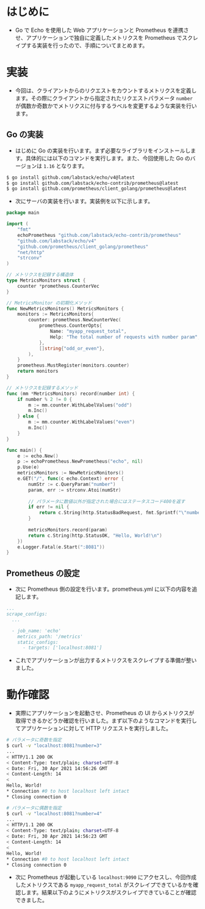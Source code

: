 
# はじめに
- Go で Echo を使用した Web アプリケーションと Prometheus を連携させ、アプリケーションで独自に定義したメトリクスを Prometheus でスクレイプする実装を行ったので、手順についてまとめます。

# 実装
- 今回は、クライアントからのリクエストをカウントするメトリクスを定義します。その際にクライアントから指定されたリクエストパラメータ `number` が偶数か奇数かでメトリクスに付与するラベルを変更するような実装を行います。

## Go の実装
- はじめに Go の実装を行います。まず必要なライブラリをインストールします。具体的には以下のコマンドを実行します。また、今回使用した Go のバージョンは `1.16` となります。
```sh
$ go install github.com/labstack/echo/v4@latest
$ go install github.com/labstack/echo-contrib/prometheus@latest
$ go install github.com/prometheus/client_golang/prometheus@latest
```

- 次にサーバの実装を行います。実装例を以下に示します。
```go:main.go
package main

import (
	"fmt"
	echoPrometheus "github.com/labstack/echo-contrib/prometheus"
	"github.com/labstack/echo/v4"
	"github.com/prometheus/client_golang/prometheus"
	"net/http"
	"strconv"
)

// メトリクスを記録する構造体
type MetricsMonitors struct {
	counter *prometheus.CounterVec
}

// MetricsMonitor の初期化メソッド
func NewMetricsMonitors() MetricsMonitors {
	monitors := MetricsMonitors{
		counter: prometheus.NewCounterVec(
			prometheus.CounterOpts{
				Name: "myapp_request_total",
				Help: "The total number of requests with number param",
			},
			[]string{"odd_or_even"},
		),
	}
	prometheus.MustRegister(monitors.counter)
	return monitors
}

// メトリクスを記録するメソッド
func (mm *MetricsMonitors) record(number int) {
	if number % 2 != 0 {
		m := mm.counter.WithLabelValues("odd")
		m.Inc()
	} else {
		m := mm.counter.WithLabelValues("even")
		m.Inc()
	}
}

func main() {
	e := echo.New()
	p := echoPrometheus.NewPrometheus("echo", nil)
	p.Use(e)
	metricsMonitors := NewMetricsMonitors()
	e.GET("/", func(c echo.Context) error {
		numStr := c.QueryParam("number")
		param, err := strconv.Atoi(numStr)
		
		// パラメータに数値以外が指定された場合にはステータスコード400を返す
		if err != nil {
			return c.String(http.StatusBadRequest, fmt.Sprintf("\"number\" parameter must be number, but actual is %s", numStr))
		}
		
		metricsMonitors.record(param)
		return c.String(http.StatusOK, "Hello, World!\n")
	})
	e.Logger.Fatal(e.Start(":8081"))
}
```

## Prometheus の設定
- 次に Prometheus 側の設定を行います。prometheus.yml に以下の内容を追記します。
```yaml:prometheus.yml
...
scrape_configs:
  ...

  - job_name: 'echo'
    metrics_path: '/metrics'
    static_configs:
      - targets: ['localhost:8081']
```
- これでアプリケーションが出力するメトリクスをスクレイプする準備が整いました。

# 動作確認
- 実際にアプリケーションを起動させ、Prometheus の UI からメトリクスが取得できるかどうか確認を行いました。まず以下のようなコマンドを実行してアプリケーションに対して HTTP リクエストを実行しました。
```sh
# パラメータに奇数を指定
$ curl -v "localhost:8081?number=3"
...
< HTTP/1.1 200 OK
< Content-Type: text/plain; charset=UTF-8
< Date: Fri, 30 Apr 2021 14:56:26 GMT
< Content-Length: 14
<
Hello, World!
* Connection #0 to host localhost left intact
* Closing connection 0

# パラメータに偶数を指定
$ curl -v "localhost:8081?number=4"
...
< HTTP/1.1 200 OK
< Content-Type: text/plain; charset=UTF-8
< Date: Fri, 30 Apr 2021 14:56:23 GMT
< Content-Length: 14
<
Hello, World!
* Connection #0 to host localhost left intact
* Closing connection 0
```
- 次に Prometheus が起動している `localhost:9090` にアクセスし、今回作成したメトリクスである `myapp_request_total` がスクレイプできているかを確認します。結果以下のようにメトリクスがスクレイプできていることが確認できました。
